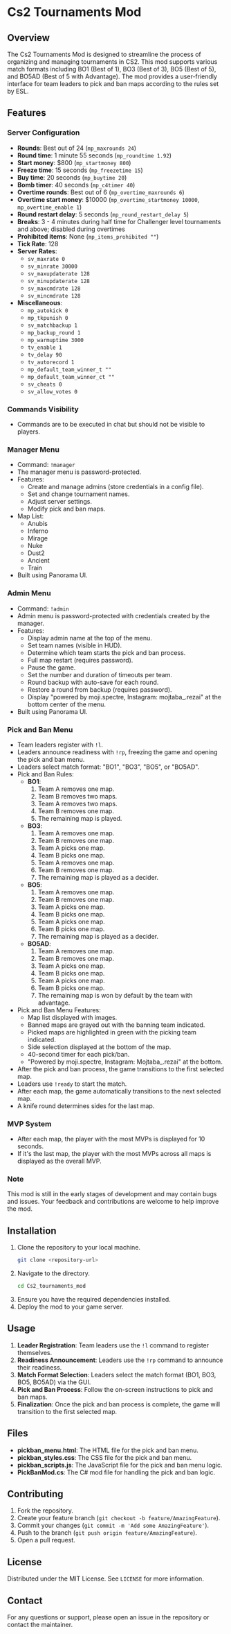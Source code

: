 # Cs2 Tournaments Mod

## Overview

The Cs2 Tournaments Mod is designed to streamline the process of organizing and managing tournaments in CS2. This mod supports various match formats including BO1 (Best of 1), BO3 (Best of 3), BO5 (Best of 5), and BO5AD (Best of 5 with Advantage). The mod provides a user-friendly interface for team leaders to pick and ban maps according to the rules set by ESL.

## Features

### Server Configuration
- **Rounds**: Best out of 24 (`mp_maxrounds 24`)
- **Round time**: 1 minute 55 seconds (`mp_roundtime 1.92`)
- **Start money**: $800 (`mp_startmoney 800`)
- **Freeze time**: 15 seconds (`mp_freezetime 15`)
- **Buy time**: 20 seconds (`mp_buytime 20`)
- **Bomb timer**: 40 seconds (`mp_c4timer 40`)
- **Overtime rounds**: Best out of 6 (`mp_overtime_maxrounds 6`)
- **Overtime start money**: $10000 (`mp_overtime_startmoney 10000`, `mp_overtime_enable 1`)
- **Round restart delay**: 5 seconds (`mp_round_restart_delay 5`)
- **Breaks**: 3 - 4 minutes during half time for Challenger level tournaments and above; disabled during overtimes
- **Prohibited items**: None (`mp_items_prohibited ""`)
- **Tick Rate**: 128
- **Server Rates**:
  - `sv_maxrate 0`
  - `sv_minrate 30000`
  - `sv_maxupdaterate 128`
  - `sv_minupdaterate 128`
  - `sv_maxcmdrate 128`
  - `sv_mincmdrate 128`
- **Miscellaneous**:
  - `mp_autokick 0`
  - `mp_tkpunish 0`
  - `sv_matchbackup 1`
  - `mp_backup_round 1`
  - `mp_warmuptime 3000`
  - `tv_enable 1`
  - `tv_delay 90`
  - `tv_autorecord 1`
  - `mp_default_team_winner_t ""`
  - `mp_default_team_winner_ct ""`
  - `sv_cheats 0`
  - `sv_allow_votes 0`

### Commands Visibility
- Commands are to be executed in chat but should not be visible to players.

### Manager Menu
- Command: `!manager`
- The manager menu is password-protected.
- Features:
  - Create and manage admins (store credentials in a config file).
  - Set and change tournament names.
  - Adjust server settings.
  - Modify pick and ban maps.
- Map List:
  - Anubis
  - Inferno
  - Mirage
  - Nuke
  - Dust2
  - Ancient
  - Train
- Built using Panorama UI.

### Admin Menu
- Command: `!admin`
- Admin menu is password-protected with credentials created by the manager.
- Features:
  - Display admin name at the top of the menu.
  - Set team names (visible in HUD).
  - Determine which team starts the pick and ban process.
  - Full map restart (requires password).
  - Pause the game.
  - Set the number and duration of timeouts per team.
  - Round backup with auto-save for each round.
  - Restore a round from backup (requires password).
  - Display "powered by moji.spectre, Instagram: mojtaba_.rezai" at the bottom center of the menu.
- Built using Panorama UI.

### Pick and Ban Menu
- Team leaders register with `!l`.
- Leaders announce readiness with `!rp`, freezing the game and opening the pick and ban menu.
- Leaders select match format: "BO1", "BO3", "BO5", or "BO5AD".
- Pick and Ban Rules:
  - **BO1**:
    1. Team A removes one map.
    2. Team B removes two maps.
    3. Team A removes two maps.
    4. Team B removes one map.
    5. The remaining map is played.
  - **BO3**:
    1. Team A removes one map.
    2. Team B removes one map.
    3. Team A picks one map.
    4. Team B picks one map.
    5. Team A removes one map.
    6. Team B removes one map.
    7. The remaining map is played as a decider.
  - **BO5**:
    1. Team A removes one map.
    2. Team B removes one map.
    3. Team A picks one map.
    4. Team B picks one map.
    5. Team A picks one map.
    6. Team B picks one map.
    7. The remaining map is played as a decider.
  - **BO5AD**:
    1. Team A removes one map.
    2. Team B removes one map.
    3. Team A picks one map.
    4. Team B picks one map.
    5. Team A picks one map.
    6. Team B picks one map.
    7. The remaining map is won by default by the team with advantage.
- Pick and Ban Menu Features:
  - Map list displayed with images.
  - Banned maps are grayed out with the banning team indicated.
  - Picked maps are highlighted in green with the picking team indicated.
  - Side selection displayed at the bottom of the map.
  - 40-second timer for each pick/ban.
  - "Powered by moji.spectre, Instagram: Mojtaba_.rezai" at the bottom.
- After the pick and ban process, the game transitions to the first selected map.
- Leaders use `!ready` to start the match.
- After each map, the game automatically transitions to the next selected map.
- A knife round determines sides for the last map.

### MVP System
- After each map, the player with the most MVPs is displayed for 10 seconds.
- If it's the last map, the player with the most MVPs across all maps is displayed as the overall MVP.

### Note
This mod is still in the early stages of development and may contain bugs and issues. Your feedback and contributions are welcome to help improve the mod.

## Installation

1. Clone the repository to your local machine.
   ```sh
   git clone <repository-url>
   ```
2. Navigate to the directory.
   ```sh
   cd Cs2_tournaments_mod
   ```
3. Ensure you have the required dependencies installed.
4. Deploy the mod to your game server.

## Usage

1. **Leader Registration**: Team leaders use the `!l` command to register themselves.
2. **Readiness Announcement**: Leaders use the `!rp` command to announce their readiness.
3. **Match Format Selection**: Leaders select the match format (BO1, BO3, BO5, BO5AD) via the GUI.
4. **Pick and Ban Process**: Follow the on-screen instructions to pick and ban maps.
5. **Finalization**: Once the pick and ban process is complete, the game will transition to the first selected map.

## Files

- **pickban_menu.html**: The HTML file for the pick and ban menu.
- **pickban_styles.css**: The CSS file for the pick and ban menu.
- **pickban_scripts.js**: The JavaScript file for the pick and ban menu logic.
- **PickBanMod.cs**: The C# mod file for handling the pick and ban logic.

## Contributing

1. Fork the repository.
2. Create your feature branch (`git checkout -b feature/AmazingFeature`).
3. Commit your changes (`git commit -m 'Add some AmazingFeature'`).
4. Push to the branch (`git push origin feature/AmazingFeature`).
5. Open a pull request.

## License

Distributed under the MIT License. See `LICENSE` for more information.

## Contact

For any questions or support, please open an issue in the repository or contact the maintainer.
